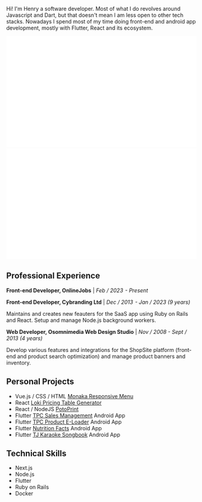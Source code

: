  Hi! I'm Henry a software developer. Most of what I do revolves around Javascript and Dart, but that doesn't mean I am less open to other tech stacks. Nowadays I spend most of my time doing front-end and android app development, mostly with Flutter, React and its ecosystem.
 
 <!--If you want to reach out for anything, you can find me at the **@ihenvyr** handle, or e-mail me at ihenvyr@gmail.com.-->
 
 
<!--  ### Hi there 👋 -->

 <!--* 🔭 I’m currently working on *React.js* and *Flutter*
 * 🌱 I’m currently learning *Typescript*
 * 👯 I’m looking to collaborate on *React.js and Flutter*-->

 ![](https://github.com/ihenvyr/github-stats/blob/master/generated/overview.svg)
 ![](https://github.com/ihenvyr/github-stats/blob/master/generated/languages.svg)
 
 <!--![](https://komarev.com/ghpvc/?username=ihenvyr&color=blue)-->
 
 ## Professional Experience
 
 **Front-end Developer, OnlineJobs** | *Feb / 2023  - Present*
 
 **Front-end Developer, Cybranding Ltd** | *Dec / 2013  - Jan / 2023 (9 years)*
 
 Maintains and creates new feauters for the SaaS app using Ruby on Rails and React. Setup and manage Node.js background workers.
 
 **Web Developer, Osomnimedia Web Design Studio** | *Nov / 2008 - Sept / 2013 (4 years)*
 
 Develop various features and integrations for the ShopSite platform (front-end and product search optimization) and manage product banners and inventory.
 
 ## Personal Projects
 
<!--  * React / Typescript / Ruby on Rails / NodeJS [Hashtagify](https://hashtagify.me) -->
 * Vue.js / CSS / HTML [Monaka Responsive Menu](https://preview.codecanyon.net/item/monaka-responsive-menu/full_screen_preview/25551352)
 * React [Loki Pricing Table Generator](https://preview.codecanyon.net/item/loki-pricing-table-generator/full_screen_preview/22536551)<!--* React [Loki Header Menu Generator](https://codecanyon.net/item/loki-header-menu-generator/22839687)-->
 * React / NodeJS [PotoPrint](https://potoprint.ihenvyr.com/)
 * Flutter [TPC Sales Management](https://play.google.com/store/apps/details?id=com.ihenvyr.tpc_app) Android App
 * Flutter [TPC Product E-Loader](https://play.google.com/store/apps/details?id=com.ihenvyr.tpc_product_codes_app) Android App
 * Flutter [Nutrition Facts](https://play.google.com/store/apps/details?id=com.ihenvyr.nutrition_facts_app) Android App
 * Flutter [TJ Karaoke Songbook](https://play.google.com/store/apps/details?id=com.ihenvyr.tj_karaoke_songbook_app) Android App
<!--  * Flutter [React.js Interview Questions](https://play.google.com/store/apps/details?id=com.ihenvyr.reactjs_interview_questions_app) Android App -->
<!--  * Flutter [Javascript Interview Questions](https://play.google.com/store/apps/details?id=com.ihenvyr.javascript_interview_questions_app) Android App -->
<!--  * Flutter [Vue.js Interview Questions](https://play.google.com/store/apps/details?id=com.ihenvyr.viewjs_interview_questions_app) Android App -->
<!--  * Flutter [Angular Interview Questions](https://play.google.com/store/apps/details?id=com.ihenvyr.angular_interview_questions_app) Android App -->

<!--* React Module (Open Source) [react-styled-grid](https://www.npmjs.com/package/react-styled-grid)-->

 <!--## Education
 
 B.Sc. in Marine Transportation, DMMACSP of Davao City | *1999 - 2002*-->
 
 ## Technical Skills
 
 * Next.js
 * Node.js
 * Flutter
 * Ruby on Rails
 * Docker
 
<!-- 🤔 I’m looking for help with ...-->
 
<!--  💬 Ask me about ... -->
 
<!--  📫 How to reach me: ... -->
 
<!--  😄 Pronouns: ... -->
<!--  ⚡ Fun fact: ... -->
